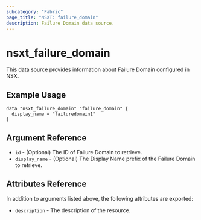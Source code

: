 ```yaml
---
subcategory: "Fabric"
page_title: "NSXT: failure_domain"
description: Failure Domain data source.
---
```


# nsxt_failure_domain

This data source provides information about Failure Domain configured in NSX.

## Example Usage

```hcl
data "nsxt_failure_domain" "failure_domain" {
  display_name = "failuredomain1"
}
```

## Argument Reference

* `id` - (Optional) The ID of Failure Domain to retrieve.
* `display_name` - (Optional) The Display Name prefix of the Failure Domain to retrieve.

## Attributes Reference

In addition to arguments listed above, the following attributes are exported:

* `description` - The description of the resource.
